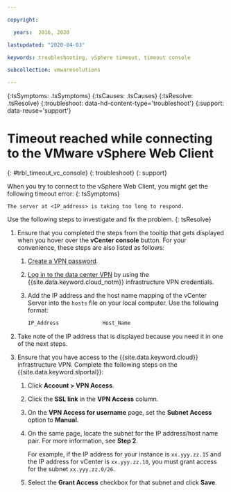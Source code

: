 ```yaml
---

copyright:

  years:  2016, 2020

lastupdated: "2020-04-03"

keywords: troubleshooting, vSphere timeout, timeout console

subcollection: vmwaresolutions

---
```


{:tsSymptoms: .tsSymptoms}
{:tsCauses: .tsCauses}
{:tsResolve: .tsResolve}
{:troubleshoot: data-hd-content-type='troubleshoot'}
{:support: data-reuse='support'}

# Timeout reached while connecting to the VMware vSphere Web Client
{: #trbl_timeout_vc_console}
{: troubleshoot}
{: support}

When you try to connect to the vSphere Web Client, you might get the following timeout error:
{: tsSymptoms}

`The server at <IP_address> is taking too long to respond.`

Use the following steps to investigate and fix the problem.
{: tsResolve}

1. Ensure that you completed the steps from the tooltip that gets displayed when you hover over the **vCenter console** button. For
   your convenience, these steps are also listed as follows:
   1. [Create a VPN password](/docs/iaas-vpn?topic=iaas-vpn-getting-started#set-vpn-password).
   2. [Log in to the data center VPN](/docs/iaas-vpn?topic=iaas-vpn-getting-started#login-to-the-vpn) by using the {{site.data.keyword.cloud_notm}} infrastructure VPN credentials.
   3. Add the IP address and the host name mapping of the vCenter Server into the `hosts` file on your local computer. Use the following format:

      ```javascript
      IP_Address              Host_Name
      ```

2. Take note of the IP address that is displayed because you need it in one of the next steps.
3. Ensure that you have access to the {{site.data.keyword.cloud}} infrastructure VPN. Complete the following steps on the {{site.data.keyword.slportal}}:
   1. Click **Account > VPN Access**.
   2. Click the **SSL link** in the **VPN Access** column.
   3. On the **VPN Access for username** page, set the **Subnet Access** option to **Manual**.
   4. On the same page, locate the subnet for the IP address/host name pair. For more information, see **Step 2**.    

      For example, if the IP address for your instance is `xx.yyy.zz.15` and the IP address for vCenter is `xx.yyy.zz.10`, you must grant access for the subnet `xx.yyy.zz.0/26`.

   5. Select the **Grant Access** checkbox for that subnet and click **Save**.
